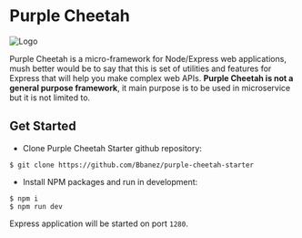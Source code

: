 # Purple Cheetah

![Logo](https://i.imgur.com/f2Mv4QD.png)

Purple Cheetah is a micro-framework for Node/Express web applications, mush better would be to say that this is set of utilities and features for Express that will help you make complex web APIs. **Purple Cheetah is not a general purpose framework**, it main purpose is to be used in microservice but it is not limited to.

## Get Started

- Clone Purple Cheetah Starter github repository:

```
$ git clone https://github.com/Bbanez/purple-cheetah-starter
```

- Install NPM packages and run in development:

```
$ npm i
$ npm run dev
```

Express application will be started on port `1280`.

